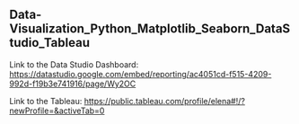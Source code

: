 ## Data-Visualization_Python_Matplotlib_Seaborn_DataStudio_Tableau

Link to the Data Studio Dashboard:
 https://datastudio.google.com/embed/reporting/ac4051cd-f515-4209-992d-f19b3e741916/page/Wy2OC

Link to the Tableau:
https://public.tableau.com/profile/elena#!/?newProfile=&activeTab=0
